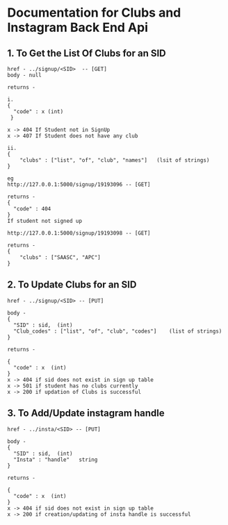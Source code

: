 # Documentation for Clubs and Instagram Back End Api

## 1. To Get the List Of Clubs for an SID

    href - ../signup/<SID>  -- [GET]
    body - null

    returns -

    i.
    {
      "code" : x (int)
     }

    x -> 404 If Student not in SignUp
    x -> 407 If Student does not have any club

    ii. 
    {
        "clubs" : ["list", "of", "club", "names"]   (lsit of strings)
    }

    eg 
    http://127.0.0.1:5000/signup/19193096 -- [GET]

    returns - 
    {
      "code" : 404
    }
    If student not signed up

    http://127.0.0.1:5000/signup/19193098 -- [GET]

    returns -
    {
        "clubs" : ["SAASC", "APC"]
    }
  

## 2. To Update Clubs for an SID

    href - ../signup/<SID> -- [PUT]
    
    body - 
    {
      "SID" : sid,  (int)
      "Club_codes" : ["list", "of", "club", "codes"]    (list of strings)
    }
    
    returns - 

    {
      "code" : x  (int)
    }
    x -> 404 if sid does not exist in sign up table
    x -> 501 if student has no clubs currently
    x -> 200 if updation of Clubs is successful



## 3. To Add/Update instagram handle 

    href - ../insta/<SID> -- [PUT]
    
    body - 
    {
      "SID" : sid,  (int)
      "Insta" : "handle"   string
    }
    
    returns - 

    {
      "code" : x  (int)
    }
    x -> 404 if sid does not exist in sign up table
    x -> 200 if creation/updating of insta handle is successful


